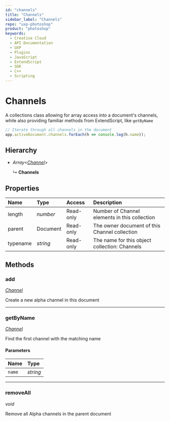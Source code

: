 ```yaml
---
id: "channels"
title: "Channels"
sidebar_label: "Channels"
repo: "uxp-photoshop"
product: "photoshop"
keywords:
  - Creative Cloud
  - API Documentation
  - UXP
  - Plugins
  - JavaScript
  - ExtendScript
  - SDK
  - C++
  - Scripting
---
```


# Channels

A collections class allowing for array access into a document's channels,
while also providing familiar methods from ExtendScript, like `getByName`

```javascript
// Iterate through all channels in the document
app.activeDocument.channels.forEach(h => console.log(h.name));

```

## Hierarchy

- *Array*<[*Channel*](/ps_reference/classes/channel/)\>

  ↳ **Channels**

## Properties

| Name | Type | Access | Description |
| :------ | :------ | :------ | :------ |
| length | *number* | Read-only | Number of Channel elements in this collection |
| parent | Document | Read-only | The owner document of this Channel collection |
| typename | *string* | Read-only | The name for this object collection: Channels |

## Methods

### add

[*Channel*](/ps_reference/classes/channel/)

Create a new alpha channel in this document

___

### getByName

[*Channel*](/ps_reference/classes/channel/)

Find the first channel with the matching name

#### Parameters

| Name | Type |
| :------ | :------ |
| `name` | *string* |

___

### removeAll

*void*

Remove all Alpha channels in the parent document
